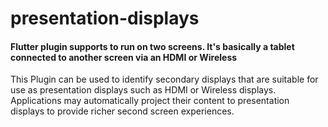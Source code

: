 # presentation-displays

#### Flutter plugin supports to run on two screens. It's basically a tablet connected to another screen via an HDMI or Wireless

This Plugin can be used to identify secondary displays that are suitable for
use as presentation displays such as HDMI or Wireless displays.  Applications
may automatically project their content to presentation displays to provide
richer second screen experiences.
